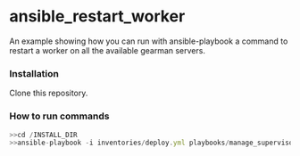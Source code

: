 # ansible_restart_worker
An example showing how you can run with ansible-playbook a command to restart a worker on all the available gearman servers.

### Installation
Clone this repository.

### How to run commands
```javascript
>>cd /INSTALL_DIR
>>ansible-playbook -i inventories/deploy.yml playbooks/manage_supervisor.yml -e "country_code=ro" -e "service_type=gearman" -e "worker=update_job" -e "worker_action=restart"
```

